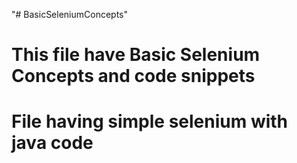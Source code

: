 "# BasicSeleniumConcepts" 
 #  This file have Basic Selenium Concepts and code snippets
# File having simple selenium with java code
